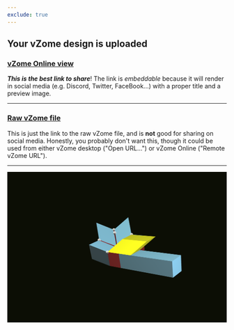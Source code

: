 ```yaml
---
exclude: true
---
```


## Your vZome design is uploaded

### [vZome Online view][embed]

***This is the best link to share***!  The link is *embeddable* because it will render in social media (e.g. Discord, Twitter, FaceBook...) with a proper title and a preview image.

---

### [Raw vZome file][raw]

This is just the link to the raw vZome file, and is **not** good for
sharing on social media.
Honestly, you probably don't want this, though it could be used from either
vZome desktop ("Open URL...") or vZome Online ("Remote vZome URL").

---

![Image](<rhombo.png>)


[embed]: <https://vzome.com/app/embed.py?url=https://raw.githubusercontent.com/vorth/vzome-sharing/main/2021/11/14/13-17-10-rhombo/rhombo.vZome>
[raw]: <https://raw.githubusercontent.com/vorth/vzome-sharing/main/2021/11/14/13-17-10-rhombo/rhombo.vZome>
